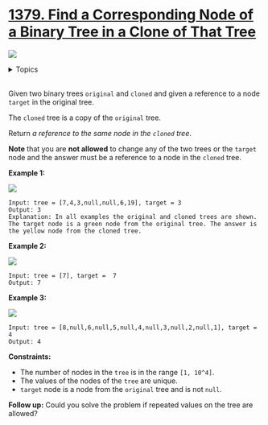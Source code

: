 # [1379. Find a Corresponding Node of a Binary Tree in a Clone of That Tree](https://leetcode.cn/problems/find-a-corresponding-node-of-a-binary-tree-in-a-clone-of-that-tree/description/)

![](https://img.shields.io/badge/Difficulty-Easy-green.svg)

<details>
<summary>Topics</summary>

* [`Binary Tree`](https://leetcode.com/tag/binary-tree/)
* [`Tree`](https://leetcode.com/tag/tree/)
* [`Breadth-first Search`](https://leetcode.com/tag/breadth-first-search/)
* [`Depth-first Search`](https://leetcode.com/tag/depth-first-search/)

</details>
<br />

Given two binary trees `original` and `cloned` and given a reference to a node `target` in the original tree.

The `cloned` tree is a copy of the `original` tree.

Return *a reference to the same node in the `cloned` tree*.

**Note** that you are **not allowed** to change any of the two trees or the `target` node and the answer must be a reference to a node in the `cloned` tree.

**Example 1:**

![](https://assets.leetcode.com/uploads/2020/02/21/e1.png)

    Input: tree = [7,4,3,null,null,6,19], target = 3
    Output: 3
    Explanation: In all examples the original and cloned trees are shown. The target node is a green node from the original tree. The answer is the yellow node from the cloned tree.

**Example 2:**

![](https://assets.leetcode.com/uploads/2020/02/21/e2.png)

    Input: tree = [7], target =  7
    Output: 7

**Example 3:**

![](https://assets.leetcode.com/uploads/2020/02/21/e3.png)

    Input: tree = [8,null,6,null,5,null,4,null,3,null,2,null,1], target = 4
    Output: 4

**Constraints:**

 + The number of nodes in the `tree` is in the range `[1, 10^4]`.
 + The values of the nodes of the `tree` are unique.
 + `target` node is a node from the `original` tree and is not `null`.
 

**Follow up:** Could you solve the problem if repeated values on the tree are allowed?
